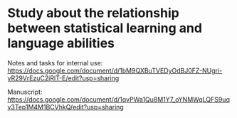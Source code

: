 # Study about the relationship between statistical learning and language abilities
Notes and tasks for internal use: https://docs.google.com/document/d/1bM9QXBuTVEDyOdBJ0FZ-NUgri-yR29VrEzuC2jRlT-E/edit?usp=sharing

Manuscript: https://docs.google.com/document/d/1qvPWa1Qu8M1Y7_oYNMWqLQFS9uqv3Tep1M4M1BCVhkQ/edit?usp=sharing
